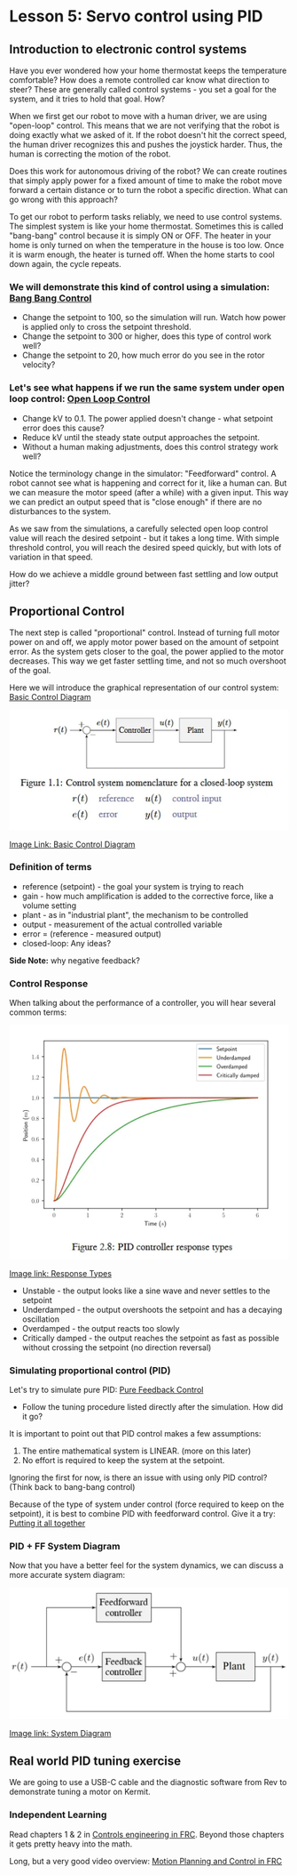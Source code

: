 # Lesson 5: Servo control using PID

## Introduction to electronic control systems
Have you ever wondered how your home thermostat keeps the temperature comfortable?  How does a remote controlled car know what direction to steer?  These are generally called control systems - you set a goal for the system, and it tries to hold that goal.  How?

When we first get our robot to move with a human driver, we are using "open-loop" control.  This means that we are not verifying that the robot is doing exactly what we asked of it.  If the robot doesn't hit the correct speed, the human driver recognizes this and pushes the joystick harder.  Thus, the human is correcting the motion of the robot.

Does this work for autonomous driving of the robot?  We can create routines that simply apply power for a fixed amount of time to make the robot move forward a certain distance or to turn the robot a specific direction.  What can go wrong with this approach?

To get our robot to perform tasks reliably, we need to use control systems.  The simplest system is like your home thermostat.  Sometimes this is called "bang-bang" control because it is simply ON or OFF.  The heater in your home is only turned on when the temperature in the house is too low.  Once it is warm enough, the heater is turned off.  When the home starts to cool down again, the cycle repeats.

### We will demonstrate this kind of control using a simulation: [Bang Bang Control](https://docs.wpilib.org/en/stable/docs/software/advanced-controls/introduction/tuning-flywheel.html#bang-bang-control)

* Change the setpoint to 100, so the simulation will run. Watch how power is applied only to cross the setpoint threshold.
* Change the setpoint to 300 or higher, does this type of control work well?
* Change the setpoint to 20, how much error do you see in the rotor velocity?

### Let's see what happens if we run the same system under open loop control: [Open Loop Control](https://docs.wpilib.org/en/stable/docs/software/advanced-controls/introduction/tuning-flywheel.html#pure-feedforward-control)

* Change kV to 0.1. The power applied doesn't change - what setpoint error does this cause?
* Reduce kV until the steady state output approaches the setpoint.
* Without a human making adjustments, does this control strategy work well?

Notice the terminology change in the simulator: "Feedforward" control.  A robot cannot see what is happening and correct for it, like a human can.  But we can measure the motor speed (after a while) with a given input.  This way we can predict an output speed that is "close enough" if there are no disturbances to the system.

As we saw from the simulations, a carefully selected open loop control value will reach the desired setpoint - but it takes a long time.  With simple threshold control, you will reach the desired speed quickly, but with lots of variation in that speed.

How do we achieve a middle ground between fast settling and low output jitter?

## Proportional Control
The next step is called "proportional" control.  Instead of turning full motor power on and off, we apply motor power based on the amount of setpoint error.  As the system gets closer to the goal, the power applied to the motor decreases.  This way we get faster settling time, and not so much overshoot of the goal.

Here we will introduce the graphical representation of our control system: [Basic Control Diagram](https://docs.wpilib.org/en/stable/docs/software/advanced-controls/introduction/control-system-basics.html#nomenclature)

![Basic Control Diagram](./Lesson04_visuals/control-system-basics-feedbackplant.webp)

[Image Link: Basic Control Diagram](https://docs.wpilib.org/en/stable/_images/control-system-basics-feedbackplant.webp "WPILib Control System Basics")

### Definition of terms
* reference (setpoint) - the goal your system is trying to reach
* gain - how much amplification is added to the corrective force, like a volume setting
* plant - as in "industrial plant", the mechanism to be controlled
* output - measurement of the actual controlled variable
* error = (reference - measured output)
* closed-loop: Any ideas?

**Side Note:** why negative feedback?

### Control Response
When talking about the performance of a controller, you will hear several common terms:

![Response Types](./Lesson04_visuals/introduction-to-pid-damped-controller.webp)

[Image link: Response Types](https://docs.wpilib.org/en/stable/_images/introduction-to-pid-damped-controller.webp "PID responses")

* Unstable - the output looks like a sine wave and never settles to the setpoint
* Underdamped - the output overshoots the setpoint and has a decaying oscillation
* Overdamped - the output reacts too slowly
* Critically damped - the output reaches the setpoint as fast as possible without crossing the setpoint (no direction reversal)

### Simulating proportional control (PID)  

Let's try to simulate pure PID: [Pure Feedback Control](https://docs.wpilib.org/en/stable/docs/software/advanced-controls/introduction/tuning-flywheel.html#pure-feedback-control)

* Follow the tuning procedure listed directly after the simulation.  How did it go?

It is important to point out that PID control makes a few assumptions:
1. The entire mathematical system is LINEAR. (more on this later)
2. No effort is required to keep the system at the setpoint.

Ignoring the first for now, is there an issue with using only PID control?  (Think back to bang-bang control)

Because of the type of system under control (force required to keep on the setpoint), it is best to combine PID with feedforward control.  Give it a try: [Putting it all together](https://docs.wpilib.org/en/stable/docs/software/advanced-controls/introduction/tuning-flywheel.html#combined-feedforward-and-feedback-control)

### PID + FF System Diagram
Now that you have a better feel for the system dynamics, we can discuss a more accurate system diagram:

![System Diagram](./Lesson04_visuals/control-system-basics-ctrl-plus-plant.webp)

[Image link: System Diagram](https://docs.wpilib.org/en/stable/_images/control-system-basics-ctrl-plus-plant.webp "System Diagram")

## Real world PID tuning exercise
We are going to use a USB-C cable and the diagnostic software from Rev to demonstrate tuning a motor on Kermit.

### Independent Learning
Read chapters 1 & 2 in [Controls engineering in FRC](https://file.tavsys.net/control/controls-engineering-in-frc.pdf).  Beyond those chapters it gets pretty heavy into the math.

Long, but a very good video overview: [Motion Planning and Control in FRC](https://www.youtube.com/watch?v=8319J1BEHwM)

